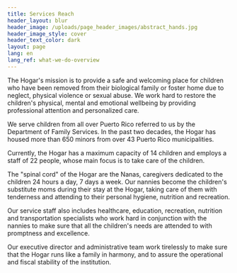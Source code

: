 ```yaml
---
title: Services Reach
header_layout: blur
header_image: /uploads/page_header_images/abstract_hands.jpg
header_image_style: cover
header_text_color: dark
layout: page
lang: en
lang_ref: what-we-do-overview
---
```

The Hogar's mission is to provide a safe and welcoming place for children who have been removed from their biological family or foster home due to neglect, physical violence or sexual abuse. We work hard to restore the children's physical, mental and emotional wellbeing by providing professional attention and personalized care.

We serve children from all over Puerto Rico referred to us by the Department of Family Services. In the past two decades, the Hogar has housed more than 650 minors from over 43 Puerto Rico municipalities. 

Currently, the Hogar has a maximum capacity of 14 children and employs a staff of 22 people, whose main focus is to take care of the children.

The "spinal cord" of the Hogar are the Nanas, caregivers dedicated to the children 24 hours a day, 7 days a week. Our nannies become the children's substitute moms during their stay at the Hogar, taking care of them with tenderness and attending to their personal hygiene, nutrition and recreation.

Our service staff also includes healthcare, education, recreation, nutrition and transportation specialists who work hard in conjunction with the nannies to make sure that all the children's needs are attended to with promptness and excellence.

Our executive director and administrative team work tirelessly to make sure that the Hogar runs like a family in harmony, and to assure the operational and fiscal stability of the institution.
